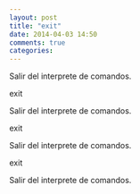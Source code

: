 ```yaml
---
layout: post
title: "exit"
date: 2014-04-03 14:50
comments: true
categories: 
---
```

Salir del interprete de comandos.

exit

Salir del interprete de comandos.

exit

Salir del interprete de comandos.

exit

Salir del interprete de comandos.

